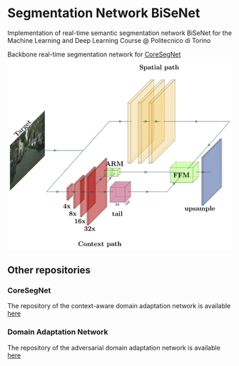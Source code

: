 # Segmentation Network BiSeNet
Implementation of real-time semantic segmentation network BiSeNet for the Machine Learning and Deep Learning Course @ Politecnico di Torino


Backbone real-time segmentation network for [CoreSegNet](http://github.com/gio99c/CoreSegNet)
![](figures/bisenet.png)

## Other repositories
### CoreSegNet
The repository of the context-aware domain adaptation network is available [here](http://www.github.com/gio99c/CoreSegNet)
### Domain Adaptation Network
The repository of the adversarial domain adaptation network is available [here](http://www.github.com/gio99c/AdaptSegNet)
